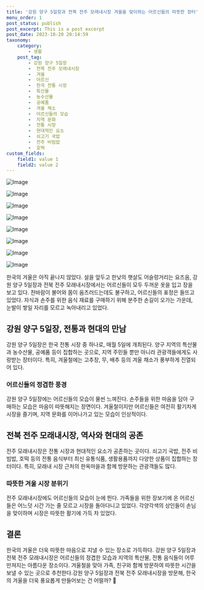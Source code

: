 ```yaml
---
title: '강원 양구 5일장과 전북 전주 모래내시장 겨울을 맞이하는 어르신들의 따뜻한 장터'
menu_order: 1
post_status: publish
post_excerpt: This is a post excerpt
post_date: 2023-10-20 20:14:59
taxonomy:
    category:
        - 생활
    post_tag:
        - 강원 양구 5일장
        -  전북 전주 모래내시장
        -  겨울
        -  어르신
        -  한국 전통 시장
        -  특산물
        -  농수산물
        -  공예품
        -  겨울 채소
        -  어르신들의 모습
        -  지역 문화
        -  전통 시장
        -  현대적인 요소
        -  쇠고기 국밥
        -  전주 비빔밥
        -  호떡
custom_fields:
    field1: value 1
    field2: value 2
---
```


![Image](https://imgnews.pstatic.net/image/662/2024/02/06/0000037128_007_20240206175105309.jpg?type=w647)

![Image](https://imgnews.pstatic.net/image/662/2024/02/06/0000037128_008_20240206175105451.jpg?type=w647)

![Image](https://imgnews.pstatic.net/image/662/2024/02/06/0000037128_001_20240206175104507.jpg?type=w647)

![Image](https://imgnews.pstatic.net/image/662/2024/02/06/0000037128_004_20240206175104920.jpg?type=w647)

![Image](https://imgnews.pstatic.net/image/662/2024/02/06/0000037128_003_20240206175104787.jpg?type=w647)

![Image](https://imgnews.pstatic.net/image/662/2024/02/06/0000037128_006_20240206175105165.jpg?type=w647)

![Image](https://imgnews.pstatic.net/image/662/2024/02/06/0000037128_002_20240206175104638.jpg?type=w647)

![Image](https://imgnews.pstatic.net/image/662/2024/02/06/0000037128_005_20240206175105073.jpg?type=w647)


한국의 겨울은 아직 끝나지 않았다. 설을 앞두고 한낮의 햇살도 어슬렁거리는 요즈음, 강원 양구 5일장과 전북 전주 모래내시장에서는 어르신들이 모두 두꺼운 옷을 입고 장을 보고 있다. 찬바람이 불어와 몸이 움츠러드는데도 불구하고, 어르신들의 표정은 들뜨고 있었다. 자식과 손주를 위한 음식 재료를 구매하기 위해 분주한 손길이 오가는 가운데, 눈발이 쌓일 자리를 모르고 녹아내리고 있었다.

## 강원 양구 5일장, 전통과 현대의 만남
강원 양구 5일장은 한국 전통 시장 중 하나로, 매월 5일에 개최된다. 양구 지역의 특산물과 농수산물, 공예품 등이 집합하는 곳으로, 지역 주민들 뿐만 아니라 관광객들에게도 사랑받는 장터이다. 특히, 겨울철에는 고추장, 무, 배추 등의 겨울 채소가 풍부하게 진열되어 있다.

### 어르신들의 정겹한 풍경
강원 양구 5일장에는 어르신들의 모습이 물씬 느껴진다. 손주들을 위한 마음을 담아 구매하는 모습은 마음이 따뜻해지는 장면이다. 겨울철이지만 어르신들은 여전히 활기차게 시장을 즐기며, 지역 문화를 이어나가고 있는 모습이 인상적이다.

## 전북 전주 모래내시장, 역사와 현대의 공존
전주 모래내시장은 전통 시장과 현대적인 요소가 공존하는 곳이다. 쇠고기 국밥, 전주 비빔밥, 호떡 등의 전통 음식부터 최신 유통식품, 생활용품까지 다양한 상품이 집합하는 장터이다. 특히, 모래내 시장 근처의 한옥마을과 함께 방문하는 관광객들도 많다.

### 따뜻한 겨울 시장 분위기
전주 모래내시장에도 어르신들의 모습이 눈에 띈다. 가족들을 위한 장보기에 온 어르신들은 어느덧 시간 가는 줄 모르고 시장을 돌아다니고 있었다. 각양각색의 상인들이 손님을 맞이하며 시장은 따뜻한 활기에 가득 차 있었다.

## 결론
한국의 겨울은 더욱 따뜻한 마음으로 지낼 수 있는 장소로 가득하다. 강원 양구 5일장과 전북 전주 모래내시장은 어르신들의 정겹한 모습과 지역의 특산물, 전통 음식들이 어루만져지는 아름다운 장소이다. 겨울철을 맞아 가족, 친구와 함께 방문하여 따뜻한 시간을 보낼 수 있는 곳으로 추천한다.강원 양구 5일장과 전북 전주 모래내시장을 방문해, 한국의 겨울을 더욱 풍요롭게 만들어보는 건 어떨까? 🌟
